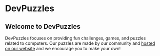 # DevPuzzles

## Welcome to DevPuzzles
 
DevPuzzles focuses on providing fun challenges, games, and puzzles related to computers. Our puzzles are made by our community and [hosted on our website](https://devpuzzles.com/) and we encourage you to make your own!

